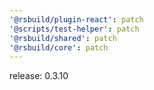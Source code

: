 ```yaml
---
'@rsbuild/plugin-react': patch
'@scripts/test-helper': patch
'@rsbuild/shared': patch
'@rsbuild/core': patch
---
```


release: 0.3.10
